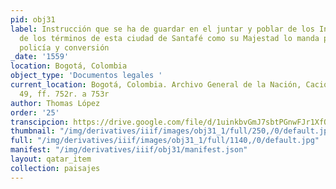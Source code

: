 ```yaml
---
pid: obj31
label: Instrucción que se ha de guardar en el juntar y poblar de los Indios naturales
  de los términos de esta ciudad de Santafé como su Majestad lo manda para su mejor
  policía y conversión
_date: '1559'
location: Bogotá, Colombia
object_type: 'Documentos legales '
current_location: Bogotá, Colombia. Archivo General de la Nación, Caciques e Indios,
  49, ff. 752r. a 753r
author: Thomas López
order: '25'
transcipcion: https://drive.google.com/file/d/1uinkbvGmJ7sbtPGnwFJr1XfQsjnMCl4E/view?usp=sharing
thumbnail: "/img/derivatives/iiif/images/obj31_1/full/250,/0/default.jpg"
full: "/img/derivatives/iiif/images/obj31_1/full/1140,/0/default.jpg"
manifest: "/img/derivatives/iiif/obj31/manifest.json"
layout: qatar_item
collection: paisajes
---
```


